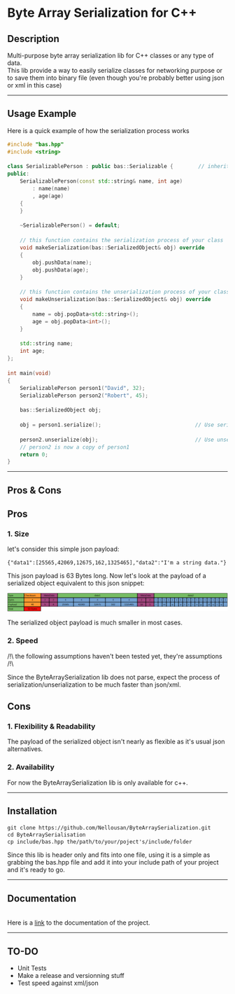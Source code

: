 # Byte Array Serialization for C++

## Description

Multi-purpose byte array serialization lib for C++ classes or any type of data.\
This lib provide a way to easily serialize classes for networking purpose or to save them into binary file (even though you're probably better using json or xml in this case)

--------
## Usage Example

Here is a quick example of how the serialization process works

```c++
#include "bas.hpp"
#include <string>

class SerializablePerson : public bas::Serializable {        // inherit from the Serializable class
public:
    SerializablePerson(const std::string& name, int age)
        : name(name)
        , age(age)
    {
    }

    ~SerializablePerson() = default;

    // this function contains the serialization process of your class
    void makeSerialization(bas::SerializedObject& obj) override
    {
        obj.pushData(name);                     
        obj.pushData(age);
    }

    // this function contains the unserialization process of your class
    void makeUnserialization(bas::SerializedObject& obj) override
    {
        name = obj.popData<std::string>();
        age = obj.popData<int>();
    }

    std::string name;
    int age;
};

int main(void)
{
    SerializablePerson person1("David", 32);
    SerializablePerson person2("Robert", 45);

    bas::SerializedObject obj;

    obj = person1.serialize();                              // Use serialize() and not makeSerialization()

    person2.unserialize(obj);                               // Use unserialize() and not makeUnserialization()
    // person2 is now a copy of person1
    return 0;
}
```
--------
## Pros & Cons

## Pros

### 1. Size

let's consider this simple json payload:

```
{"data1":[25565,42069,12675,162,1325465],"data2":"I'm a string data."}
```

This json payload is 63 Bytes long.
Now let's look at the payload of a serialized object equivalent to this json snippet:

![Datagram](./.github/datagram.png)

The serialized object payload is much smaller in most cases.

### 2. Speed

/!\ the following assumptions haven't been tested yet, they're assumptions /!\

Since the ByteArraySerialization lib does not parse, expect the process of serialization/unserialization to be much faster than json/xml.

## Cons

### 1. Flexibility & Readability

The payload of the serialized object isn't nearly as flexible as it's usual json alternatives.

### 2. Availability

For now the ByteArraySerialization lib is only available for c++.

--------
## Installation

```
git clone https://github.com/Nellousan/ByteArraySerialization.git
cd ByteArraySerialisation
cp include/bas.hpp the/path/to/your/poject's/include/folder
```

Since this lib is header only and fits into one file, using it is a simple as grabbing the bas.hpp file and add it into your include path of your project and it's ready to go.

--------
## Documentation
\
Here is a [link](https://nellousan.github.io/ByteArraySerialization/) to the documentation of the project.

--------
## TO-DO

- Unit Tests
- Make a release and versionning stuff
- Test speed against xml/json
